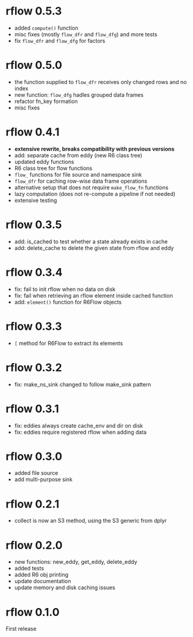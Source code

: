 # rflow 0.5.3

- added `compute()` function
- misc fixes (mostly `flow_dfr` and `flow_dfg`) and more tests
- fix `flow_dfr` and `flow_dfg` for factors 


# rflow 0.5.0

- the function supplied to `flow_dfr` receives only changed rows and no index
- new function: `flow_dfg` hadles grouped data frames
- refactor fn_key formation
- misc fixes


# rflow 0.4.1

- **extensive rewrite, breaks compatibility with previous versions**
- add: separate cache from eddy (new R6 class tree)
- updated eddy functions
- R6 class tree for flow functions
- `flow_` functions for file source and namespace sink
- `flow_dfr` for caching row-wise data frame operations
- alternative setup that does not require `make_flow_fn` functions
- lazy computation (does not re-compute a pipeline if not needed)
- extensive testing


# rflow 0.3.5

- add: is_cached to test whether a state already exists in cache
- add: delete_cache to delete the given state from rflow and eddy


# rflow 0.3.4

- fix: fail to init rflow when no data on disk
- fix: fail when retrieving an rflow element inside cached function
- add: `element()` function for R6Flow objects


# rflow 0.3.3

- `[` method for R6Flow to extract its elements


# rflow 0.3.2

- fix: make_ns_sink changed to follow make_sink pattern


# rflow 0.3.1

- fix: eddies always create cache_env and dir on disk
- fix: eddies require registered rflow when adding data


# rflow 0.3.0

- added file source
- add multi-purpose sink


# rflow 0.2.1

- collect is now an S3 method, using the S3 generic from dplyr


# rflow 0.2.0

- new functions: new_eddy, get_eddy, delete_eddy
- added tests
- added R6 obj printing
- update documentation
- update memory and disk caching issues


# rflow 0.1.0

First release

